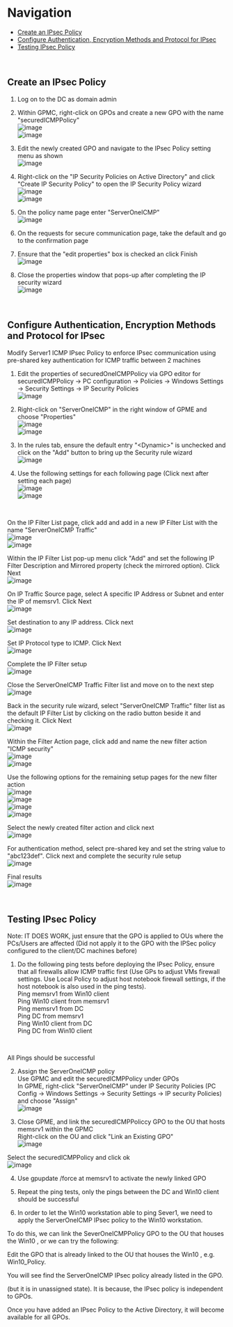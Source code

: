 # Navigation
* [Create an IPsec Policy](#create-an-ipsec-policy)
* [Configure Authentication, Encryption Methods and Protocol for IPsec](#configure-authentication-encryption-methods-and-protocol-for-ipsec)
* [Testing IPsec Policy](#testing-ipsec-policy)

<br>

## Create an IPsec Policy  

1. Log on to the DC as domain admin  

2. Within GPMC, right-click on GPOs and create a new GPO with the name "securedICMPPolicy"  
![image](../images/Pasted%20image%2020230815105132.png)  
![image](../images/Pasted%20image%2020230815105217.png)  

3. Edit the newly created GPO and navigate to the IPsec Policy setting menu as shown  
![image](../images/Pasted%20image%2020230815105408.png)  

4. Right-click on the "IP Security Policies on Active Directory" and click "Create IP Security Policy" to open the IP Security Policy wizard  
![image](../images/Pasted%20image%2020230815105605.png)  
![image](../images/Pasted%20image%2020230815105642.png)  

5. On the policy name page enter "ServerOneICMP"  
![image](../images/Pasted%20image%2020230815110829.png)  

6. On the requests for secure communication page, take the default and go to the confirmation page  

7. Ensure that the "edit properties" box is checked an click Finish  
![image](../images/Pasted%20image%2020230815111030.png)  

8. Close the properties window that pops-up after completing the IP security wizard  
![image](../images/Pasted%20image%2020230815111143.png)  

<br>

## Configure Authentication, Encryption Methods and Protocol for IPsec  

Modify Server1 ICMP IPsec Policy to enforce IPsec communication using pre-shared key authentication for ICMP traffic between 2 machines  

1. Edit the properties of securedOneICMPPolicy via GPO editor for securedICMPPolicy -> PC configuration -> Policies -> Windows Settings -> Security Settings -> IP Security Policies  
![image](../images/Pasted%20image%2020230815112610.png)  

2. Right-click on "ServerOneICMP" in the right window of GPME and choose "Properties"  
![image](../images/Pasted%20image%2020230815112721.png)  
![image](../images/Pasted%20image%2020230815112812.png)  

3. In the rules tab, ensure the default entry "\<Dynamic\>" is unchecked and click on the "Add" button to bring up the Security rule wizard  
![image](../images/Pasted%20image%2020230815113002.png)  

4. Use the following settings for each following page (Click next after setting each page)  
![image](../images/Pasted%20image%2020230815113213.png)  
![image](../images/Pasted%20image%2020230815113247.png)  

<br>

On the IP Filter List page, click add and add in a new IP Filter List with the name "ServerOneICMP Traffic"  
![image](../images/Pasted%20image%2020230815113415.png)  
![image](../images/Pasted%20image%2020230815113502.png)  

Within the IP Filter List pop-up menu click "Add" and set the following IP Filter Description and Mirrored property (check the mirrored option). Click Next  
![image](../images/Pasted%20image%2020230815113657.png)  

On IP Traffic Source page, select A specific IP Address or Subnet and enter the IP of memsrv1. Click Next  
![image](../images/Pasted%20image%2020230815113852.png)  

Set destination to any IP address. Click next  
![image](../images/Pasted%20image%2020230815113959.png)  

Set IP Protocol type to ICMP. Click Next  
![image](../images/Pasted%20image%2020230815114043.png)  

Complete the IP Filter setup  
![image](../images/Pasted%20image%2020230815114203.png)  

Close the ServerOneICMP Traffic Filter list and move on to the next step  
![image](../images/Pasted%20image%2020230815114309.png)  

Back in the security rule wizard, select "ServerOneICMP Traffic" filter list as the default IP Filter List by clicking on the radio button beside it and checking it. Click Next  
![image](../images/Pasted%20image%2020230815114531.png)  

Within the Filter Action page, click add and name the new filter action "ICMP security"  
![image](../images/Pasted%20image%2020230815114655.png)  
![image](../images/Pasted%20image%2020230815114736.png)  

Use the following options for the remaining setup pages for the new filter action  
![image](../images/Pasted%20image%2020230815114845.png)  
![image](../images/Pasted%20image%2020230815114916.png)  
![image](../images/Pasted%20image%2020230815115011.png)  
![image](../images/Pasted%20image%2020230815115053.png)  

Select the newly created filter action and click next  
![image](../images/Pasted%20image%2020230815115159.png)  

For authentication method, select pre-shared key and set the string value to "abc123def". Click next and complete the security rule setup  
![image](../images/Pasted%20image%2020230815115329.png)  

Final results  
![image](../images/Pasted%20image%2020230815115435.png)  

<br>

## Testing IPsec Policy  

Note: IT DOES WORK, just ensure that the GPO is applied to OUs where the PCs/Users are affected (Did not apply it to the GPO with the IPSec policy configured to the client/DC machines before)  

1. Do the following ping tests before deploying the IPsec Policy, ensure that all firewalls allow ICMP traffic first (Use GPs to adjust VMs firewall settings. Use Local Policy to adjust host notebook firewall settings, if the host notebook is also used in the ping tests).  
Ping memsrv1 from Win10 client  
Ping Win10 client from memsrv1  
Ping memsrv1 from DC  
Ping DC from memsrv1  
Ping Win10 client from DC  
Ping DC from Win10 client  

<br>

All Pings should be successful  

2. Assign the ServerOneICMP policy   
Use GPMC and edit the securedICMPPolicy under GPOs  
In GPME, right-click "ServerOneICMP" under IP Security Policies (PC Config -> Windows Settings -> Security Settings -> IP security Policies) and choose "Assign"  
![image](../images/Pasted%20image%2020230815121528.png)  

3. Close GPME, and link the securedICMPPoliccy GPO to the OU that hosts memsrv1 within the GPMC  
Right-click on the OU and click "Link an Existing GPO"  
![image](../images/Pasted%20image%2020230815121844.png)  

Select the securedICMPPolicy and click ok  
![image](../images/Pasted%20image%2020230815121945.png)  

4. Use gpupdate /force at memsrv1 to activate the newly linked GPO  

5. Repeat the ping tests, only the pings between the DC and Win10 client should be successful  

6. In order to let the Win10 workstation able to ping Sever1, we need to apply the ServerOneICMP IPsec policy to the Win10 workstation.  

To do this, we can link the SeverOneICMPPolicy GPO to the OU that houses the Win10 , or we can try the following:  

Edit the GPO that is already linked to the OU that houses the Win10 , e.g. Win10_Policy.  

You will see find the ServerOneICMP IPsec policy already listed in the GPO.  

(but it is in unassigned state). It is because, the IPsec policy is independent to GPOs.  

Once you have added an IPsec Policy to the Active Directory, it will become available for all GPOs.  

